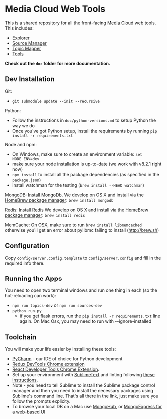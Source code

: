 Media Cloud Web Tools
=====================

This is a shared repository for all the front-facing [Media Cloud](https://mediacloud.org) web tools.
This includes:
 * [Explorer](https://explorer.mediacloud.org)
 * [Source Manager](https://sources.mediacloud.org)
 * [Topic Mapper](https://topics.mediacloud.org)
 * [Tools](https://tools.mediacloud.org)

**Check out the `doc` folder for more documentation.**

Dev Installation
----------------

Git:
 * `git submodule update --init --recursive`

Python:
 * Follow the instructions in `doc/python-versions.md` to setup Python the way we do
 * Once you've got Python setup, install the requirements by running `pip install -r requirements.txt`

Node and npm:  
 * On Windows, make sure to create an environment variable: `set NODE_ENV=dev`
 * make sure your node installation is up-to-date (we work with v8.2.1 right now)
 * `npm install` to install all the package dependencies (as specified in the `package.json`)
 * install watchman for the testing (`brew install --HEAD watchman`)

MongoDB:
[Install MongoDb](https://docs.mongodb.com/manual/installation/).  We develop on OS X and install via the [HomeBrew package manager](http://brew.sh): `brew install mongodb`

Redis:
[Install Redis](http://redis.io/)  We develop on OS X and install via the [HomeBrew package manager](http://brew.sh): `brew install redis`

MemCache:
On OSX, make sure to run `brew install libmemcached` otherwise you'll get an error about pylibmc failing to install (http://brew.sh)
 

Configuration
------------- 

Copy `config/server.config.template` to `config/server.config` and fill in the required info there.

Running the Apps
----------------

You need to open two terminal windows and run one thing in each (so the hot-reloading can work):
 * `npm run topics-dev` or `npm run sources-dev`
 * `python run.py`
    - if you get flask errors, run the `pip install -r requirements.txt` line again. On Mac Osx, you may need to run with --ignore-installed

Toolchain
---------

You will make your life easier by installing these tools:
 * [PyCharm](https://www.jetbrains.com/pycharm/) - our IDE of choice for Python development
 * [Redux DevTools Chrome extension](https://chrome.google.com/webstore/detail/redux-devtools/lmhkpmbekcpmknklioeibfkpmmfibljd)
 * [React Developer Tools Chrome Extension](https://chrome.google.com/webstore/detail/react-developer-tools/fmkadmapgofadopljbjfkapdkoienihi).
 * Set up your environment with [SublimeText](https://www.sublimetext.com) and linting following [these instructions](https://medium.com/planet-arkency/catch-mistakes-before-you-run-you-javascript-code-6e524c36f0c8#.1mela5864).
 * Note - you need to tell Sublime to install the Sublime package control manager and then you need to install the necessary packages using Sublime's command line. That's all there in the link, just make sure you follow the prompts explicity.
 * To browse your local DB on a Mac use [MongoHub](https://github.com/bububa/MongoHub-Mac), or [MongoExpress for a web-based UI](https://github.com/mongo-express/mongo-express)

